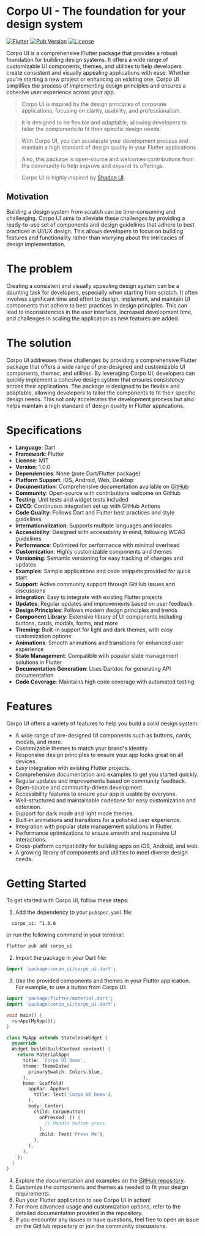 # Corpo UI - The foundation for your design system

[![Flutter](https://img.shields.io/badge/Flutter-02569B?style=flat&logo=flutter&logoColor=white)](https://flutter.dev/)
[![Pub Version](https://img.shields.io/pub/v/corpo_ui?style=flat)](https://pub.dev/packages/corpo_ui)
[![License](https://img.shields.io/badge/License-MIT-blue.svg)](https://opensource.org/licenses/MIT)


Corpo UI is a comprehensive Flutter package that provides a robust foundation for building design systems. It offers a wide range of customizable UI components, themes, and utilities to help developers create consistent and visually appealing applications with ease. Whether you're starting a new project or enhancing an existing one, Corpo UI simplifies the process of implementing design principles and ensures a cohesive user experience across your app.

> Corpo UI is inspired by the design principles of corporate applications, focusing on clarity, usability, and professionalism.

> It is designed to be flexible and adaptable, allowing developers to tailor the components to fit their specific design needs.

> With Corpo UI, you can accelerate your development process and maintain a high standard of design quality in your Flutter applications.

> Also, this package is open-source and welcomes contributions from the community to help improve and expand its offerings.

> Corpo UI is highly inspired by [Shadcn UI](https://ui.shadcn.com/).

## Motivation

Building a design system from scratch can be time-consuming and challenging. Corpo UI aims to alleviate these challenges by providing a ready-to-use set of components and design guidelines that adhere to best practices in UI/UX design. This allows developers to focus on building features and functionality rather than worrying about the intricacies of design implementation.

# The problem

Creating a consistent and visually appealing design system can be a daunting task for developers, especially when starting from scratch. It often involves significant time and effort to design, implement, and maintain UI components that adhere to best practices in design principles. This can lead to inconsistencies in the user interface, increased development time, and challenges in scaling the application as new features are added.

# The solution

Corpo UI addresses these challenges by providing a comprehensive Flutter package that offers a wide range of pre-designed and customizable UI components, themes, and utilities. By leveraging Corpo UI, developers can quickly implement a cohesive design system that ensures consistency across their applications. The package is designed to be flexible and adaptable, allowing developers to tailor the components to fit their specific design needs. This not only accelerates the development process but also helps maintain a high standard of design quality in Flutter applications.

# Specifications

- **Language**: Dart
- **Framework**: Flutter
- **License**: MIT
- **Version**: 1.0.0
- **Dependencies**: None (pure Dart/Flutter package)
- **Platform Support**: iOS, Android, Web, Desktop
- **Documentation**: Comprehensive documentation available on [GitHub](https://github.com/sazardev/corpo_ui)
- **Community**: Open-source with contributions welcome on GitHub
- **Testing**: Unit tests and widget tests included
- **CI/CD**: Continuous integration set up with GitHub Actions  
- **Code Quality**: Follows Dart and Flutter best practices and style guidelines
- **Internationalization**: Supports multiple languages and locales
- **Accessibility**: Designed with accessibility in mind, following WCAG guidelines
- **Performance**: Optimized for performance with minimal overhead
- **Customization**: Highly customizable components and themes
- **Versioning**: Semantic versioning for easy tracking of changes and updates
- **Examples**: Sample applications and code snippets provided for quick start
- **Support**: Active community support through GitHub issues and discussions
- **Integration**: Easy to integrate with existing Flutter projects
- **Updates**: Regular updates and improvements based on user feedback
- **Design Principles**: Follows modern design principles and trends
- **Component Library**: Extensive library of UI components including buttons, cards, modals, forms, and more
- **Theming**: Built-in support for light and dark themes, with easy customization options
- **Animations**: Smooth animations and transitions for enhanced user experience
- **State Management**: Compatible with popular state management solutions in Flutter
- **Documentation Generation**: Uses Dartdoc for generating API documentation
- **Code Coverage**: Maintains high code coverage with automated testing

# Features

Corpo UI offers a variety of features to help you build a solid design system:

- A wide range of pre-designed UI components such as buttons, cards, modals, and more.
- Customizable themes to match your brand's identity.
- Responsive design principles to ensure your app looks great on all devices.
- Easy integration with existing Flutter projects.
- Comprehensive documentation and examples to get you started quickly.
- Regular updates and improvements based on community feedback.
- Open-source and community-driven development.
- Accessibility features to ensure your app is usable by everyone.
- Well-structured and maintainable codebase for easy customization and extension.
- Support for dark mode and light mode themes.
- Built-in animations and transitions for a polished user experience.
- Integration with popular state management solutions in Flutter.
- Performance optimizations to ensure smooth and responsive UI interactions.
- Cross-platform compatibility for building apps on iOS, Android, and web.
- A growing library of components and utilities to meet diverse design needs.

# Getting Started

To get started with Corpo UI, follow these steps:
1. Add the dependency to your `pubspec.yaml` file:

```yamldependencies:
  corpo_ui: ^1.0.0
```

or run the following command in your terminal:

```bash
flutter pub add corpo_ui
```
2. Import the package in your Dart file:

```dart
import 'package:corpo_ui/corpo_ui.dart';
```
3. Use the provided components and themes in your Flutter application. For example, to use a button from Corpo UI:

```dart
import 'package:flutter/material.dart';
import 'package:corpo_ui/corpo_ui.dart';

void main() {
  runApp(MyApp());
}

class MyApp extends StatelessWidget {
  @override
  Widget build(BuildContext context) {
    return MaterialApp(
      title: 'Corpo UI Demo',
      theme: ThemeData(
        primarySwatch: Colors.blue,
      ),
      home: Scaffold(
        appBar: AppBar(
          title: Text('Corpo UI Demo'),
        ),
        body: Center(
          child: CorpoButton(
            onPressed: () {
              // Handle button press
            },
            child: Text('Press Me'),
          ),
        ),
      ),
    );
  }
}
```

4. Explore the documentation and examples on the [GitHub repository](https://github.com/sazardev/corpo_ui).
5. Customize the components and themes as needed to fit your design requirements.
6. Run your Flutter application to see Corpo UI in action!
7. For more advanced usage and customization options, refer to the detailed documentation provided in the repository.
8. If you encounter any issues or have questions, feel free to open an issue on the GitHub repository or join the community discussions.
